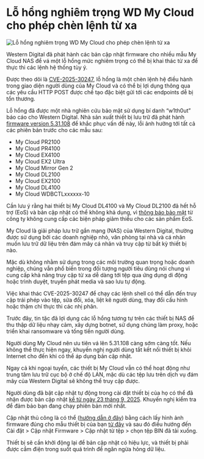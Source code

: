 # Lỗ hổng nghiêm trọng WD My Cloud cho phép chèn lệnh từ xa

![Lỗ hổng nghiêm trọng WD My Cloud cho phép chèn lệnh từ xa](https://www.bleepstatic.com/content/hl-images/2021/12/09/Western_Digital_headpic.jpg)

Western Digital đã phát hành các bản cập nhật firmware cho nhiều mẫu My Cloud NAS để vá một lỗ hổng mức nghiêm trọng có thể bị khai thác từ xa để thực thi các lệnh hệ thống tùy ý.

Được theo dõi là [CVE-2025-30247](https://nvd.nist.gov/vuln/detail/cve-2025-30247), lỗ hổng là một chèn lệnh hệ điều hành trong giao diện người dùng của My Cloud và có thể bị lợi dụng thông qua các yêu cầu HTTP POST được chế tạo đặc biệt gửi tới các endpoints dễ bị tổn thương.

Lỗ hổng đã được một nhà nghiên cứu bảo mật sử dụng bí danh “w1th0ut” báo cáo cho Western Digital. Nhà sản xuất thiết bị lưu trữ đã phát hành [firmware version 5.31.108](https://www.westerndigital.com/support/product-security/wdc-25006-western-digital-my-cloud-os-5-firmware-5-31-108) để khắc phục vấn đề này, lỗi ảnh hưởng tới tất cả các phiên bản trước cho các mẫu sau:

* My Cloud PR2100
* My Cloud PR4100
* My Cloud EX4100
* My Cloud EX2 Ultra
* My Cloud Mirror Gen 2
* My Cloud DL2100
* My Cloud EX2100
* My Cloud DL4100
* My Cloud WDBCTLxxxxxx-10

Cần lưu ý rằng hai thiết bị My Cloud DL4100 và My Cloud DL2100 đã hết hỗ trợ (EoS) và bản cập nhật có thể không khả dụng, vì [thông báo bảo mật](https://www.westerndigital.com/support/product-security/wdc-25006-western-digital-my-cloud-os-5-firmware-5-31-108) từ công ty không cung cấp các biện pháp giảm thiểu cho các sản phẩm EoS.

My Cloud là giải pháp lưu trữ gắn mạng (NAS) của Western Digital, thường được sử dụng bởi các doanh nghiệp nhỏ, văn phòng tại nhà và cá nhân muốn lưu trữ dữ liệu trên đám mây cá nhân và truy cập từ bất kỳ thiết bị nào.

Mặc dù không nhằm sử dụng trong các môi trường quan trọng hoặc doanh nghiệp, chúng vẫn phổ biến trong đối tượng người tiêu dùng nói chung vì cung cấp khả năng truy cập từ xa dễ dàng tới tệp qua ứng dụng di động hoặc trình duyệt, truyền phát media và sao lưu tự động.

Việc khai thác CVE-2025-30247 để chạy các lệnh shell có thể dẫn đến truy cập trái phép vào tệp, sửa đổi, xóa, liệt kê người dùng, thay đổi cấu hình hoặc thậm chí thực thi các nhị phân.

Trước đây, tin tặc đã lợi dụng các lỗ hổng tương tự trên các thiết bị NAS để thu thập dữ liệu nhạy cảm, xây dựng botnet, sử dụng chúng làm proxy, hoặc triển khai ransomware và tống tiền người dùng.

Người dùng My Cloud nên ưu tiên vá lên 5.31.108 càng sớm càng tốt. Nếu không thể thực hiện ngay, khuyến nghị người dùng tắt kết nối thiết bị khỏi Internet cho đến khi có thể áp dụng bản cập nhật.

Ngay cả khi ngoại tuyến, các thiết bị My Cloud vẫn có thể hoạt động như trung tâm lưu trữ cục bộ ở chế độ LAN, mặc dù các tệp lưu trên dịch vụ đám mây của Western Digital sẽ không thể truy cập được.

Người dùng đã bật cập nhật tự động trong cài đặt thiết bị của họ có thể đã nhận được bản cập nhật [kể từ ngày 23 tháng 9, 2025](https://os5releasenotes.mycloud.com/#/). Khuyến nghị kiểm tra để đảm bảo bạn đang chạy phiên bản mới nhất.

Cập nhật thủ công là có thể ([hướng dẫn ở đây](https://support-en.wd.com/app/answers/detailweb/a%5Fid/31757/~/update-firmware-on-my-cloud-os-5-automatically-or-manually)) bằng cách lấy hình ảnh firmware đúng cho mẫu thiết bị của bạn [từ đây](https://www.westerndigital.com/support/product-list?productName=3779) và sau đó điều hướng đến Cài đặt > Cập nhật Firmware > Cập nhật từ tệp > chọn tệp BIN đã tải xuống.

Thiết bị sẽ cần khởi động lại để bản cập nhật có hiệu lực, và thiết bị phải được cắm điện trong suốt quá trình để ngăn ngừa hỏng dữ liệu.